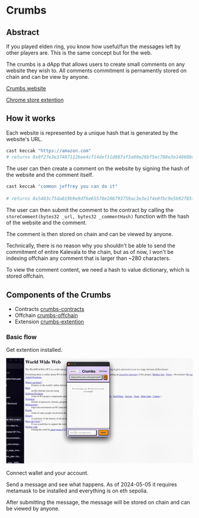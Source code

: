 # Crumbs

## Abstract

If you played elden ring, you know how useful/fun the messages left by other players are. This is the same concept but for the web.

The crumbs is a dApp that allows users to create small comments on any website they wish to.
All comments commitment is pernamently stored on chain and can be view by anyone.

[Crumbs website](https://crumbs.eurekonomicon.com/)

[Chrome store extention](https://chromewebstore.google.com/detail/crumbs/hboepmaapmajfbafkkokfijpkjninbcm?authuser=0&hl=pl)

## How it works

Each website is represented by a unique hash that is generated by the website's URL.

```sh
cast keccak "https://amazon.com"
# returns 0x8f27e3e37487112bee4cf14def31d887af3a99e26bf5ec708e3e14860b4a8546
```

The user can then create a comment on the website by signing the hash of the website and the comment itself.

```sh
cast keccak "common jeffrey you can do it"

# returns 0x5483c75da019b9e9df6e65578e208793759ac3e3e1f4e0fbc9e5b92f85ffa293
```

The user can then submit the comment to the contract by calling the `storeComment(bytes32 _url, bytes32 _commentHash)` function with the hash of the website and the comment.

The comment is then stored on chain and can be viewed by anyone.

Technically, there is no reason why you shouldn't be able to send the commitment of entire Kalevala to the chain, but as of now, I won't be indexing offchain any comment that is larger than ~280 characters.

To view the comment content, we need a hash to value dictionary, which is stored offchain.

## Components of the Crumbs

- Contracts [crumbs-contracts](https://github.com/maaasyn/crumbs-contracts)
- Offchain [crumbs-offchain](https://github.com/maaasyn/crumbs-offchain)
- Extension [crumbs-extention](https://github.com/maaasyn/crumbs-extention)

### Basic flow

Get extention installed.

![extention](./attachments/crumbs-cropped.gif)

Connect wallet and your account.

Send a message and see what happens.
As of 2024-05-05 it requires metamask to be installed and everything is on eth sepolia.

After submitting the message, the message will be stored on chain and can be viewed by anyone.
